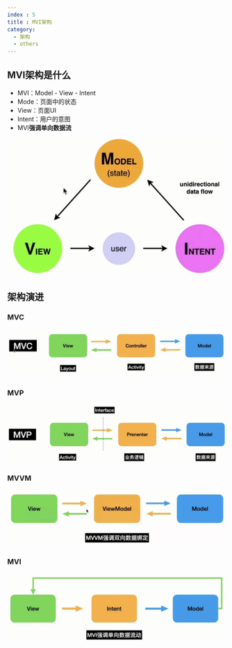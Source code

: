 ```yaml
---
index : 5
title : MVI架构
category:
  - 架构
  - others
---
```


## MVI架构是什么

- MVI：Model - View - Intent
- Mode：页面中的状态
- View：页面UI
- Intent：用户的意图
- MVI**强调单向数据流**

![MVI数据单向数据流](https://raw.githubusercontent.com/CoderWDD/myImages/main/blog_images/image-20220806201747988.png)

## 架构演进

### MVC

![image-20220806201832937](https://raw.githubusercontent.com/CoderWDD/myImages/main/blog_images/image-20220806201832937.png)

### MVP

![image-20220806201855082](https://raw.githubusercontent.com/CoderWDD/myImages/main/blog_images/image-20220806201855082.png)

### MVVM

![image-20220806202010102](https://raw.githubusercontent.com/CoderWDD/myImages/main/blog_images/image-20220806202010102.png)

### MVI

![image-20220806202050373](https://raw.githubusercontent.com/CoderWDD/myImages/main/blog_images/image-20220806202050373.png)